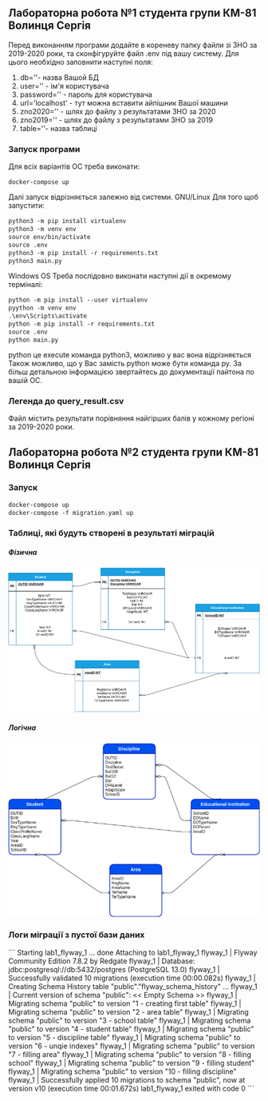<h2>Лабораторна робота №1 студента групи КМ-81 Волинця Сергія</h2>

<p>Перед виконанням програми додайте в кореневу папку файли зі ЗНО за 
2019-2020 роки, та сконфігуруйте файл .env під вашу систему.
Для цього необхідно заповнити наступні поля:</p>
<ol>
  <li>db=''- назва Вашой БД</li>
  <li>user='' - ім'я користувача</li>
  <li>password='' - пароль для користувача</li>
  <li>url='localhost' - тут можна вставити айпішник Вашої машини</li>
  <li>zno2020='' - шлях до файлу з результатами ЗНО за 2020</li>
  <li>zno2019='' - шлях до файлу з результатами ЗНО за 2019</li>
  <li>table=''- назва таблиці</li>
 </ol>

<h3>Запуск програми</h3>
<p>Для всіх варіантів ОС треба виконати:</p>

```
docker-compose up
```

Далі запуск відрізняється залежно від системи. GNU/Linux Для того щоб запустити:
```
python3 -m pip install virtualenv
python3 -m venv env
source env/bin/activate
source .env
python3 -m pip install -r requirements.txt
python3 main.py
```

Windows OS Треба послідовно виконати наступні дії в окремому терміналі:
```
python -m pip install --user virtualenv
pyython -m venv env
.\env\Scripts\activate
python -m pip install -r requirements.txt
source .env
python main.py
```
<p>python це execute команда python3, можливо у вас вона відрізняється
Також можливо, що у Вас замість python може бути команда py. За більш детальною
інформацією звертайтесь до документації пайтона по вашій ОC.</p>

<h3>Легенда до query_result.csv</h3>
Файл містить результати порівняння найгірших балів у кожному регіоні за 2019-2020
роки.

<h2>Лабораторна робота №2 студента групи КМ-81 Волинця Сергія</h2>
<h3>Запуск</h3>

```
docker-compose up
docker-compose -f migration.yaml up
```

<h3>Таблиці, які будуть створені в результаті міграцій</h3>
<h5>Фізична</h5>    
<p><img src="physical.png"/></p>
<h5>Логічна</h5>
<p><img src="logical.png"/></p>

<h3>Логи міграції з пустої бази даних</h3>
```
Starting lab1_flyway_1 ... done
Attaching to lab1_flyway_1
flyway_1  | Flyway Community Edition 7.8.2 by Redgate
flyway_1  | Database: jdbc:postgresql://db:5432/postgres (PostgreSQL 13.0)
flyway_1  | Successfully validated 10 migrations (execution time 00:00.082s)
flyway_1  | Creating Schema History table "public"."flyway_schema_history" ...
flyway_1  | Current version of schema "public": << Empty Schema >>
flyway_1  | Migrating schema "public" to version "1 - creating first table"
flyway_1  | Migrating schema "public" to version "2 - area table"
flyway_1  | Migrating schema "public" to version "3 - school table"
flyway_1  | Migrating schema "public" to version "4 - student table"
flyway_1  | Migrating schema "public" to version "5 - discipline table"
flyway_1  | Migrating schema "public" to version "6 - unqie indexes"
flyway_1  | Migrating schema "public" to version "7 - filling area"
flyway_1  | Migrating schema "public" to version "8 - filling school"
flyway_1  | Migrating schema "public" to version "9 - filling student"
flyway_1  | Migrating schema "public" to version "10 - filling discipline"
flyway_1  | Successfully applied 10 migrations to schema "public", now at version v10 (execution time 00:01.672s)
lab1_flyway_1 exited with code 0
```

